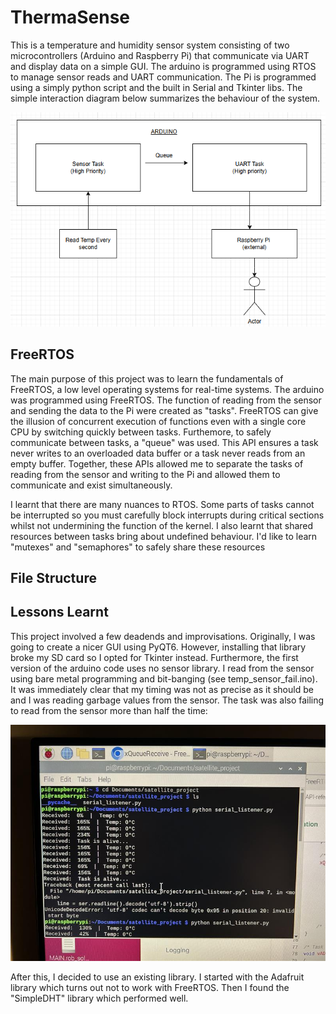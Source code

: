 # ThermaSense

This is a temperature and humidity sensor system consisting of two microcontrollers (Arduino and Raspberry Pi) that communicate via UART and display data on a simple GUI. The arduino is programmed using RTOS to manage sensor reads and UART communication. The Pi is programmed using a simply python script and the built in Serial and Tkinter libs. 
The simple interaction diagram below summarizes the behaviour of the system. 

![Alt text](https://github.com/muradammar/ThermaSense/raw/main/images/Screenshot%202025-07-12%20191009.png)

## FreeRTOS

The main purpose of this project was to learn the fundamentals of FreeRTOS, a low level operating systems for real-time systems.
The arduino was programmed using FreeRTOS. The function of reading from the sensor and sending the data to the Pi were created as 
"tasks". FreeRTOS can give the illusion of concurrent execution of functions even with a single core CPU by switching quickly between tasks.
Furthemore, to safely communicate between tasks, a "queue" was used. This API ensures a task never writes to an overloaded data buffer or a task
never reads from an empty buffer. Together, these APIs allowed me to separate the tasks of reading from the sensor and writing to the Pi and allowed them to communicate and exist simultaneously.  

I learnt that there are many nuances to RTOS. Some parts of tasks cannot be interrupted so you must carefully block interrupts
during critical sections whilst not undermining the function of the kernel. I also learnt that shared resources between tasks bring about
undefined behaviour. I'd like to learn "mutexes" and "semaphores" to safely share these resources

## File Structure

## Lessons Learnt

This project involved a few deadends and improvisations. Originally, I was going to create a nicer GUI using PyQT6. However, installing that library broke my SD card so I opted for Tkinter instead. Furthermore, the first version of the arduino code uses no sensor library. I read from the sensor using bare metal programming and bit-banging (see temp_sensor_fail.ino). It was immediately clear that my timing was not as precise as it should be and I was reading garbage values from the sensor. The task was also failing to read from the sensor more than half the time:

![Alt text](https://github.com/muradammar/ThermaSense/blob/main/images/Image%20(6).jpg)

After this, I decided to use an existing library. I started with the Adafruit library which turns out not to work with FreeRTOS. Then I found the "SimpleDHT" library which performed well. 





